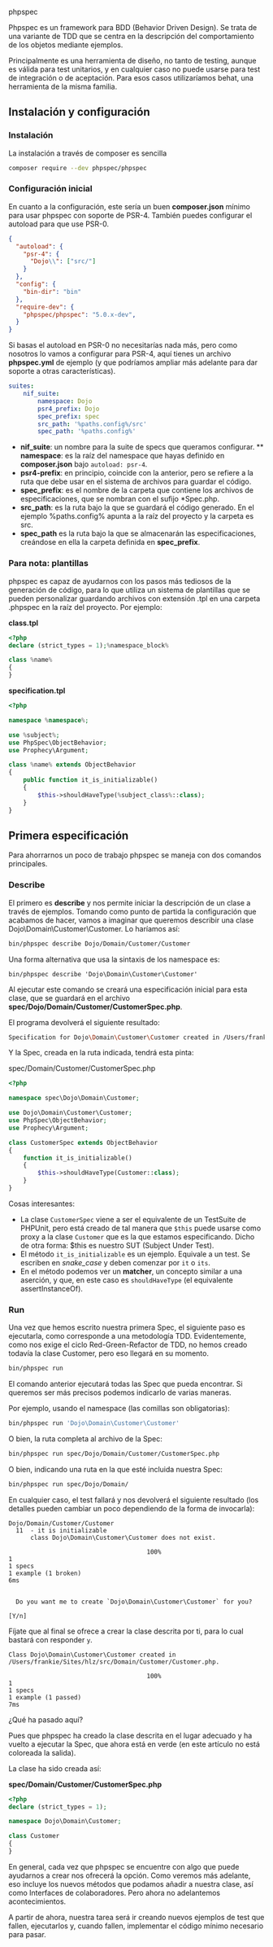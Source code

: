 phpspec

Phpspec es un framework para BDD (Behavior Driven Design). Se trata de una variante de TDD que se centra en la descripción del comportamiento de los objetos mediante ejemplos.

Principalmente es una herramienta de diseño, no tanto de testing, aunque es válida para test unitarios, y en cualquier caso no puede usarse para test de integración o de aceptación. Para esos casos utilizaríamos behat, una herramienta de la misma familia.

## Instalación y configuración

### Instalación

La instalación a través de composer es sencilla

```bash
composer require --dev phpspec/phpspec
```

### Configuración inicial

En cuanto a la configuración, este sería un buen **composer.json** mínimo para usar phpspec con soporte de PSR-4. También puedes configurar el autoload para que use PSR-0.

```json
{
  "autoload": {
    "psr-4": {
      "Dojo\\": ["src/"]
    }
  },
  "config": {
    "bin-dir": "bin"
  },
  "require-dev": {
    "phpspec/phpspec": "5.0.x-dev",
  }
}
```

Si basas el autoload en PSR-0 no necesitarías nada más, pero como nosotros lo vamos a configurar para PSR-4, aquí tienes un archivo **phpspec.yml** de ejemplo (y que podríamos ampliar más adelante para dar soporte a otras características).

```yaml
suites:
    nif_suite:
        namespace: Dojo
        psr4_prefix: Dojo
        spec_prefix: spec
        src_path: '%paths.config%/src'
        spec_path: '%paths.config%'
```

* **nif_suite**: un nombre para la suite de specs que queramos configurar.
** **namespace**: es la raíz del namespace que hayas definido en **composer.json** bajo `autoload: psr-4`.
 * **psr4-prefix**: en principio, coincide con la anterior, pero se refiere a la ruta que debe usar en el sistema de archivos para guardar el código.
 * **spec_prefix**: es el nombre de la carpeta que contiene los archivos de especificaciones, que se nombran con el sufijo *Spec.php.
 * **src_path**: es la ruta bajo la que se guardará el código generado. En el ejemplo %paths.config% apunta a la raíz del proyecto y la carpeta es src.
 * **spec_path** es la ruta bajo la que se almacenarán las especificaciones, creándose en ella la carpeta definida en **spec_prefix**.

### Para nota: plantillas

phpspec es capaz de ayudarnos con los pasos más tediosos de la generación de código, para lo que utiliza un sistema de plantillas que se pueden personalizar guardando archivos con extensión .tpl en una carpeta .phpspec en la raíz del proyecto. Por ejemplo:

**class.tpl**

```php
<?php
declare (strict_types = 1);%namespace_block%

class %name%
{
}

```

**specification.tpl**

```php
<?php

namespace %namespace%;

use %subject%;
use PhpSpec\ObjectBehavior;
use Prophecy\Argument;

class %name% extends ObjectBehavior
{
    public function it_is_initializable()
    {
        $this->shouldHaveType(%subject_class%::class);
    }
}

```

## Primera especificación

Para ahorrarnos un poco de trabajo phpspec se maneja con dos comandos principales.

### Describe

El primero es **describe** y nos permite iniciar la descripción de un clase a través de ejemplos. Tomando como punto de partida la configuración que acabamos de hacer, vamos a imaginar que queremos describir una clase Dojo\Domain\Customer\Customer. Lo haríamos así:

```bash
bin/phpspec describe Dojo/Domain/Customer/Customer
```

Una forma alternativa que usa la sintaxis de los namespace es:

```phpspec
bin/phpspec describe 'Dojo\Domain\Customer\Customer'
```

Al ejecutar este comando se creará una especificación inicial para esta clase, que se guardará en el archivo **spec/Dojo/Domain/Customer/CustomerSpec.php**. 

El programa devolverá el siguiente resultado:

```bash
Specification for Dojo\Domain\Customer\Customer created in /Users/frankie/Sites/hlz/spec/Domain/Customer/CustomerSpec.php.
```

Y la Spec, creada en la ruta indicada, tendrá esta pinta:

spec/Domain/Customer/CustomerSpec.php

```php
<?php

namespace spec\Dojo\Domain\Customer;

use Dojo\Domain\Customer\Customer;
use PhpSpec\ObjectBehavior;
use Prophecy\Argument;

class CustomerSpec extends ObjectBehavior
{
    function it_is_initializable()
    {
        $this->shouldHaveType(Customer::class);
    }
}
```

Cosas interesantes:

+ La clase `CustomerSpec` viene a ser el equivalente de un TestSuite de PHPUnit, pero está creado de tal manera que `$this` puede usarse como proxy a la clase `Customer` que es la que estamos especificando. Dicho de otra forma: $this es nuestro SUT (Subject Under Test).
+ El método `it_is_initializable` es un ejemplo. Equivale a un test. Se escriben en *snake_case* y deben comenzar por `it` o `its`.
+ En el método podemos ver un **matcher**, un concepto similar a una aserción, y que, en este caso es `shouldHaveType` (el equivalente assertInstanceOf).

### Run

Una vez que hemos escrito nuestra primera Spec, el siguiente paso es ejecutarla, como corresponde a una metodología TDD. Evidentemente, como nos exige el ciclo Red-Green-Refactor de TDD, no hemos creado todavía la clase Customer, pero eso llegará en su momento.

```bash
bin/phpspec run
```

El comando anterior ejecutará todas las Spec que pueda encontrar. Si queremos ser más precisos podemos indicarlo de varias maneras.

Por ejemplo, usando el namespace (las comillas son obligatorias):

```bash
bin/phpspec run 'Dojo\Domain\Customer\Customer'
```

O bien, la ruta completa al archivo de la Spec:

```bash
bin/phpspec run spec/Dojo/Domain/Customer/CustomerSpec.php
```

O bien, indicando una ruta en la que esté incluida nuestra Spec:

```bash
bin/phpspec run spec/Dojo/Domain/
```

En cualquier caso, el test fallará y nos devolverá el siguiente resultado (los detalles pueden cambiar un poco dependiendo de la forma de invocarla):

```
Dojo/Domain/Customer/Customer                                                   
  11  - it is initializable
      class Dojo\Domain\Customer\Customer does not exist.

                                      100%                                       1
1 specs
1 example (1 broken)
6ms

                                                                                
  Do you want me to create `Dojo\Domain\Customer\Customer` for you?             
                                                                         [Y/n] 
```

Fíjate que al final se ofrece a crear la clase descrita por ti, para lo cual bastará con responder `y`.

```
Class Dojo\Domain\Customer\Customer created in /Users/frankie/Sites/hlz/src/Domain/Customer/Customer.php.

                                      100%                                       1
1 specs
1 example (1 passed)
7ms
```

¿Qué ha pasado aquí?

Pues que phpspec ha creado la clase descrita en el lugar adecuado y ha vuelto a ejecutar la Spec, que ahora está en verde (en este artículo no está coloreada la salida).

La clase ha sido creada así:

**spec/Domain/Customer/CustomerSpec.php**

```php
<?php
declare (strict_types = 1);

namespace Dojo\Domain\Customer;

class Customer
{
}
```

En general, cada vez que phpspec se encuentre con algo que puede ayudarnos a crear nos ofrecerá la opción. Como veremos más adelante, eso incluye los nuevos métodos que podamos añadir a nuestra clase, así como Interfaces de colaboradores. Pero ahora no adelantemos acontecimientos.

A partir de ahora, nuestra tarea será ir creando nuevos ejemplos de test que fallen, ejecutarlos y, cuando fallen, implementar el código mínimo necesario para pasar.
